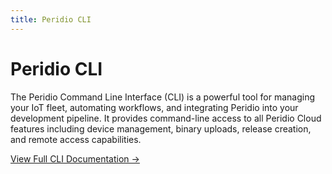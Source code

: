 ```yaml
---
title: Peridio CLI
---
```


# Peridio CLI

The Peridio Command Line Interface (CLI) is a powerful tool for managing your IoT fleet, automating workflows, and integrating Peridio into your development pipeline. It provides command-line access to all Peridio Cloud features including device management, binary uploads, release creation, and remote access capabilities.

[View Full CLI Documentation →](/cli)